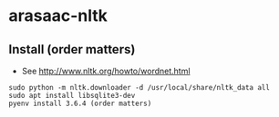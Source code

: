 # arasaac-nltk

## Install (order matters)
- See http://www.nltk.org/howto/wordnet.html
```
sudo python -m nltk.downloader -d /usr/local/share/nltk_data all
sudo apt install libsqlite3-dev
pyenv install 3.6.4 (order matters)
```
